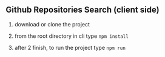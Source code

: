 ## Github Repositories Search (client side)

1. download or clone the project

2. from the root directory in cli type `npm install`

3. after 2 finish, to run the project type `npm run` 
